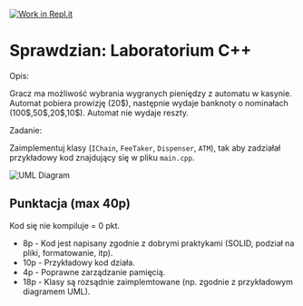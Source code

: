 [![Work in Repl.it](https://classroom.github.com/assets/work-in-replit-14baed9a392b3a25080506f3b7b6d57f295ec2978f6f33ec97e36a161684cbe9.svg)](https://classroom.github.com/online_ide?assignment_repo_id=2979848&assignment_repo_type=AssignmentRepo)

# Sprawdzian: Laboratorium C++  

Opis:

Gracz ma możliwość wybrania wygranych pieniędzy z automatu w kasynie.
Automat pobiera prowizję (20\$), następnie wydaje banknoty o nominałach (100\$,50\$,20\$,10\$).
Automat nie wydaje reszty.

Zadanie:

Zaimplementuj klasy (`IChain`, `FeeTaker`, `Dispenser`, `ATM`), tak aby zadziałał przykładowy kod znajdujący się w pliku `main.cpp`.


![UML Diagram](uml_chain_pattern.png "Img Text")


## Punktacja (max 40p)

Kod się nie kompiluje = 0 pkt.

 * 8p - Kod jest napisany zgodnie z dobrymi praktykami (SOLID, podział na pliki, formatowanie, itp).
 * 10p - Przykładowy kod działa.
 * 4p - Poprawne zarządzanie pamięcią.
 * 18p - Klasy są rozsądnie zaimplemtowane (np. zgodnie z przykładowym diagramem UML).
